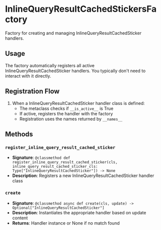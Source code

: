 # InlineQueryResultCachedStickersFactory

Factory for creating and managing InlineQueryResultCachedSticker handlers.

## Usage

The factory automatically registers all active InlineQueryResultCachedSticker handlers. 
You typically don't need to interact with it directly.

## Registration Flow

1. When a InlineQueryResultCachedSticker handler class is defined:
   - The metaclass checks if `__is_active__` is True
   - If active, registers the handler with the factory
   - Registration uses the names returned by `__names__`

## Methods

### `register_inline_query_result_cached_sticker`
- **Signature**: `@classmethod def register_inline_query_result_cached_sticker(cls, inline_query_result_cached_sticker_cls: Type["InlineQueryResultCachedSticker"]) -> None`
- **Description**: Registers a new InlineQueryResultCachedSticker handler class

### `create`
- **Signature**: `@classmethod async def create(cls, update) -> Optional["InlineQueryResultCachedSticker"]`
- **Description**: Instantiates the appropriate handler based on update content
- **Returns**: Handler instance or None if no match found
